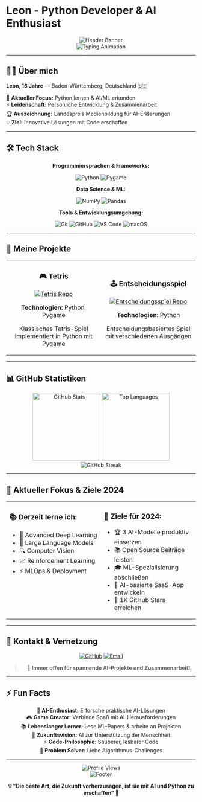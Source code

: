 # Leon - Python Developer & AI Enthusiast

<div align="center">
  <img src="https://capsule-render.vercel.app/api?type=waving&color=0:667eea,100:764ba2&height=200&section=header&text=Leon&fontSize=80&fontAlignY=35&animation=twinkling&fontColor=ffffff&desc=Python%20Developer%20%26%20AI%20Enthusiast&descAlignY=55&descSize=20" alt="Header Banner"/>
</div>

<div align="center">
  <img src="https://readme-typing-svg.demolab.com?font=Fira+Code&size=22&duration=3000&pause=1000&color=667EEA&center=true&vCenter=true&multiline=true&width=600&height=100&lines=🤖+AI+%26+Machine+Learning+Enthusiast;🐍+Python+Developer+%26+Problem+Solver;🚀+Building+the+Future+with+Code" alt="Typing Animation" />
</div>

---

## 👨‍💻 Über mich

**Leon, 16 Jahre** — Baden-Württemberg, Deutschland 🇩🇪

🎯 **Aktueller Focus:** Python lernen & AI/ML erkunden  
⚡ **Leidenschaft:** Persönliche Entwicklung & Zusammenarbeit  
🏆 **Auszeichnung:** Landespreis Medienbildung für AI-Erklärungen  
💡 **Ziel:** Innovative Lösungen mit Code erschaffen

---

## 🛠️ Tech Stack

<div align="center">
  
**Programmiersprachen & Frameworks:**
  
![Python](https://img.shields.io/badge/Python-3776AB?style=for-the-badge&logo=python&logoColor=white)
![Pygame](https://img.shields.io/badge/Pygame-3776AB?style=for-the-badge&logo=python&logoColor=white)

**Data Science & ML:**
  
![NumPy](https://img.shields.io/badge/NumPy-013243?style=for-the-badge&logo=numpy&logoColor=white)
![Pandas](https://img.shields.io/badge/Pandas-150458?style=for-the-badge&logo=pandas&logoColor=white)

**Tools & Entwicklungsumgebung:**
  
![Git](https://img.shields.io/badge/Git-F05032?style=for-the-badge&logo=git&logoColor=white)
![GitHub](https://img.shields.io/badge/GitHub-181717?style=for-the-badge&logo=github&logoColor=white)
![VS Code](https://img.shields.io/badge/VS_Code-007ACC?style=for-the-badge&logo=visual-studio-code&logoColor=white)
![macOS](https://img.shields.io/badge/macOS-000000?style=for-the-badge&logo=apple&logoColor=white)

</div>

---

## 🚀 Meine Projekte

<div align="center">
  <table>
    <tr>
      <td width="50%">
        <h3 align="center">🎮 Tetris</h3>
        <div align="center">
          <a href="https://github.com/LeonT111/Tetris">
            <img src="https://github-readme-stats.vercel.app/api/pin/?username=LeonT111&repo=Tetris&theme=radical&hide_border=true" alt="Tetris Repo"/>
          </a>
          <br>
          <p><strong>Technologien:</strong> Python, Pygame</p>
          <p>Klassisches Tetris-Spiel implementiert in Python mit Pygame</p>
        </div>
      </td>
      <td width="50%">
        <h3 align="center">🕹️ Entscheidungsspiel</h3>
        <div align="center">
          <a href="https://github.com/LeonT111/Entscheidungsspiel">
            <img src="https://github-readme-stats.vercel.app/api/pin/?username=LeonT111&repo=Entscheidungsspiel&theme=radical&hide_border=true" alt="Entscheidungsspiel Repo"/>
          </a>
          <br>
          <p><strong>Technologien:</strong> Python</p>
          <p>Entscheidungsbasiertes Spiel mit verschiedenen Ausgängen</p>
        </div>
      </td>
    </tr>
  </table>
</div>

---

## 📊 GitHub Statistiken

<div align="center">
  <img height="180em" src="https://github-readme-stats.vercel.app/api?username=LeonT111&show_icons=true&theme=radical&include_all_commits=true&count_private=true&hide_border=true" alt="GitHub Stats"/>
  <img height="180em" src="https://github-readme-stats.vercel.app/api/top-langs/?username=LeonT111&layout=compact&langs_count=8&theme=radical&hide_border=true" alt="Top Languages"/>
</div>

<div align="center">
  <img src="https://github-readme-streak-stats.herokuapp.com/?user=LeonT111&theme=radical&hide_border=true" alt="GitHub Streak"/>
</div>

---

## 🎯 Aktueller Fokus & Ziele 2024

<div align="center">
  <table width="100%">
    <tr>
      <td width="50%" valign="top">
        <h3>📚 Derzeit lerne ich:</h3>
        <ul>
          <li>🧠 Advanced Deep Learning</li>
          <li>🤖 Large Language Models</li>
          <li>🔍 Computer Vision</li>
          <li>📈 Reinforcement Learning</li>
          <li>⚡ MLOps & Deployment</li>
        </ul>
      </td>
      <td width="50%" valign="top">
        <h3>🚀 Ziele für 2024:</h3>
        <ul>
          <li>🏆 3 AI-Modelle produktiv einsetzen</li>
          <li>📚 Open Source Beiträge leisten</li>
          <li>🎓 ML-Spezialisierung abschließen</li>
          <li>💼 AI-basierte SaaS-App entwickeln</li>
          <li>🌟 1K GitHub Stars erreichen</li>
        </ul>
      </td>
    </tr>
  </table>
</div>

---

## 🤝 Kontakt & Vernetzung

<div align="center">
  
[![GitHub](https://img.shields.io/badge/GitHub-LeonT111-181717?style=for-the-badge&logo=github&logoColor=white)](https://github.com/LeonT111)
[![Email](https://img.shields.io/badge/Email-Kontakt-EA4335?style=for-the-badge&logo=gmail&logoColor=white)](mailto:your.email@example.com)

> 🚀 **Immer offen für spannende AI-Projekte und Zusammenarbeit!**

</div>

---

## ⚡ Fun Facts

<div align="center">
  
🧠 **AI-Enthusiast:** Erforsche praktische AI-Lösungen  
🎮 **Game Creator:** Verbinde Spaß mit AI-Herausforderungen  
📚 **Lebenslanger Lerner:** Lese ML-Papers & arbeite an Projekten  
🤖 **Zukunftsvision:** AI zur Unterstützung der Menschheit  
⚡ **Code-Philosophie:** Sauberer, lesbarer Code  
🎯 **Problem Solver:** Liebe Algorithmus-Challenges

</div>

---

<div align="center">
  <img src="https://komarev.com/ghpvc/?username=LeonT111&style=for-the-badge&color=667eea&label=Profil+Aufrufe" alt="Profile Views"/>
</div>

<div align="center">
  <img src="https://capsule-render.vercel.app/api?type=waving&color=0:667eea,100:764ba2&height=120&section=footer" alt="Footer"/>
  
  <br>
  
  **💡 "Die beste Art, die Zukunft vorherzusagen, ist sie mit AI und Python zu erschaffen" 🚀**
</div>
